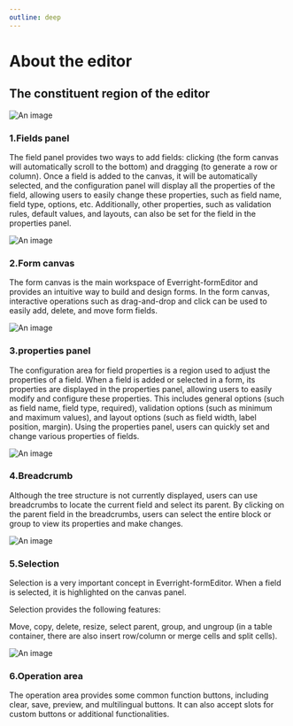 ```yaml
---
outline: deep
---
```

# About the editor

## The constituent region of the editor
![An image](/img/abouteditor.png)
### 1.Fields panel
The field panel provides two ways to add fields: clicking (the form canvas will automatically scroll to the bottom) and dragging (to generate a row or column).  Once a field is added to the canvas, it will be automatically selected, and the configuration panel will display all the properties of the field, allowing users to easily change these properties, such as field name, field type, options, etc.  Additionally, other properties, such as validation rules, default values, and layouts, can also be set for the field in the properties panel.


![An image](/img/fieldsPanel.png)
### 2.Form canvas
The form canvas is the main workspace of Everright-formEditor and provides an intuitive way to build and design forms. In the form canvas, interactive operations such as drag-and-drop and click can be used to easily add, delete, and move form fields.

![An image](/img/canvasPanel.png)

### 3.properties panel
The configuration area for field properties is a region used to adjust the properties of a field.  When a field is added or selected in a form, its properties are displayed in the properties panel, allowing users to easily modify and configure these properties.  This includes general options (such as field name, field type, required), validation options (such as minimum and maximum values), and layout options (such as field width, label position, margin).  Using the properties panel, users can quickly set and change various properties of fields.

![An image](/img/configPanel.png)

### 4.Breadcrumb
Although the tree structure is not currently displayed, users can use breadcrumbs to locate the current field and select its parent.  By clicking on the parent field in the breadcrumbs, users can select the entire block or group to view its properties and make changes.

![An image](/img/breadcrumb.png)

### 5.Selection
Selection is a very important concept in Everright-formEditor. When a field is selected, it is highlighted on the canvas panel.

Selection provides the following features:

Move, copy, delete, resize, select parent, group, and ungroup (in a table container, there are also insert row/column or merge cells and split cells).


![An image](/img/selection.png)

### 6.Operation area
The operation area provides some common function buttons, including clear, save, preview, and multilingual buttons. It can also accept slots for custom buttons or additional functionalities.

